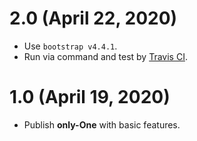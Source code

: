 # 2.0 (April 22, 2020)
* Use `bootstrap v4.4.1`.
* Run via command and test by [Travis CI](https://travis-ci.com).

# 1.0 (April 19, 2020)
* Publish **only-One** with basic features.
